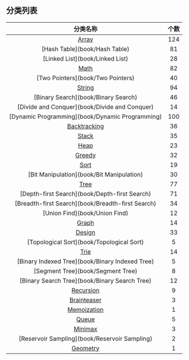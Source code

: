 ## 分类列表  
| 分类名称 | 个数 | 
|:---:|:---:|  
| [Array](book/Array)| 124 |  
| [Hash Table](book/Hash Table)| 81 |  
| [Linked List](book/Linked List)| 28 |  
| [Math](book/Math)| 82 |  
| [Two Pointers](book/Two Pointers)| 40 |  
| [String](book/String)| 94 |  
| [Binary Search](book/Binary Search)| 46 |  
| [Divide and Conquer](book/Divide and Conquer)| 14 |  
| [Dynamic Programming](book/Dynamic Programming)| 100 |  
| [Backtracking](book/Backtracking)| 36 |  
| [Stack](book/Stack)| 35 |  
| [Heap](book/Heap)| 23 |  
| [Greedy](book/Greedy)| 32 |  
| [Sort](book/Sort)| 19 |  
| [Bit Manipulation](book/Bit Manipulation)| 30 |  
| [Tree](book/Tree)| 77 |  
| [Depth-first Search](book/Depth-first Search)| 71 |  
| [Breadth-first Search](book/Breadth-first Search)| 34 |  
| [Union Find](book/Union Find)| 12 |  
| [Graph](book/Graph)| 14 |  
| [Design](book/Design)| 33 |  
| [Topological Sort](book/Topological Sort)| 5 |  
| [Trie](book/Trie)| 14 |  
| [Binary Indexed Tree](book/Binary Indexed Tree)| 5 |  
| [Segment Tree](book/Segment Tree)| 8 |  
| [Binary Search Tree](book/Binary Search Tree)| 12 |  
| [Recursion](book/Recursion)| 9 |  
| [Brainteaser](book/Brainteaser)| 3 |  
| [Memoization](book/Memoization)| 1 |  
| [Queue](book/Queue)| 5 |  
| [Minimax](book/Minimax)| 3 |  
| [Reservoir Sampling](book/Reservoir Sampling)| 2 |  
| [Geometry](book/Geometry)| 1 |  
